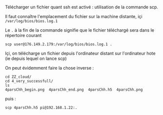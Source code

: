 
Télécharger un fichier quant ssh est activé : utilisation de la commande scp.

Il faut connaître l'emplacement du fichier sur la machine distante, içi `/var/log/bios/bios.log.1`

Le `.` à la fin de la commande signifie que le fichier téléchargé sera dans le répertoire courant
```
scp user@176.149.2.179:/var/log/bios/bios.log.1 .
```
Içi, on télécharge un fichier depuis l'ordinateur distant sur l'ordinateur hote (ie depuis lequel on lance scp)

On peut évidemment faire la chose inverse :
```
cd ZZ_cloud/
cd 4_very_successfull/
ls
4parsChh_begin.png  4parsChh_end.png  4parsChh.h5  4parsChh.png
```
puis :
```
scp 4parsChh.h5 pi@192.168.1.22:.
```
